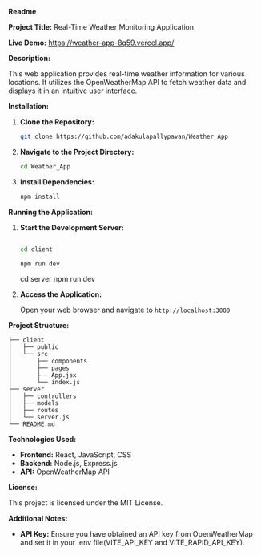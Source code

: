 
**Readme**

**Project Title:** Real-Time Weather Monitoring Application

**Live Demo:** https://weather-app-8q59.vercel.app/

**Description:**

This web application provides real-time weather information for various locations. It utilizes the OpenWeatherMap API to fetch weather data and displays it in an intuitive user interface.

**Installation:**

1. **Clone the Repository:**

   ```bash
   git clone https://github.com/adakulapallypavan/Weather_App
   ```

2. **Navigate to the Project Directory:**

   ```bash
   cd Weather_App
   ```

3. **Install Dependencies:**

   ```bash
   npm install
   ```

**Running the Application:**

1. **Start the Development Server:**

   ```bash

   cd client
   
   npm run dev
   ```

   cd server
   npm run dev

3. **Access the Application:**

   Open your web browser and navigate to `http://localhost:3000`

**Project Structure:**

```
├── client
│   ├── public
│   └── src
│       ├── components
│       ├── pages
│       ├── App.jsx
│       └── index.js
├── server
│   ├── controllers
│   ├── models
│   ├── routes
│   └── server.js
└── README.md
```

**Technologies Used:**

- **Frontend:** React, JavaScript, CSS
- **Backend:** Node.js, Express.js
- **API:** OpenWeatherMap API

**License:**

This project is licensed under the MIT License.

**Additional Notes:**

- **API Key:** Ensure you have obtained an API key from OpenWeatherMap and set it in your .env file(VITE_API_KEY and VITE_RAPID_API_KEY).

